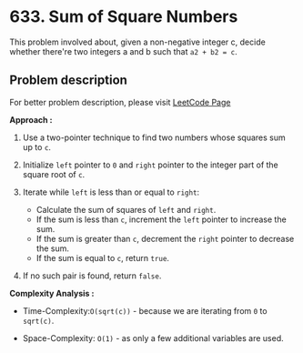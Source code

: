 # 633. Sum of Square Numbers

This problem involved about, given a non-negative integer c, decide whether there're two integers a and b such that `a2 + b2 = c`.

## Problem description

For better problem description, please visit [LeetCode Page](https://leetcode.com/problems/sum-of-square-numbers/description/)

**Approach :**<br/>

1. Use a two-pointer technique to find two numbers whose squares sum up to `c`.
2. Initialize `left` pointer to `0` and `right` pointer to the integer part of the square root of `c`.
3. Iterate while `left` is less than or equal to `right`:

    - Calculate the sum of squares of `left` and `right`.
    - If the sum is less than `c`, increment the `left` pointer to increase the sum.
    - If the sum is greater than `c`, decrement the `right` pointer to decrease the sum.
    - If the sum is equal to `c`, return `true`.

4. If no such pair is found, return `false`.

**Complexity Analysis :**<br/>

-   Time-Complexity:`O(sqrt(c))` - because we are iterating from `0` to `sqrt(c)`.

-   Space-Complexity: `O(1)` - as only a few additional variables are used.
